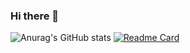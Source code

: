 ### Hi there 👋
![Anurag's GitHub stats](https://github-readme-stats.vercel.app/api?username=Virussandy&show_icons=true&theme=moltack)
[![Readme Card](https://github-readme-stats.vercel.app/api/pin/?username=Virussandy&repo=github-readme-stats)](https://github.com/Virussandy)
